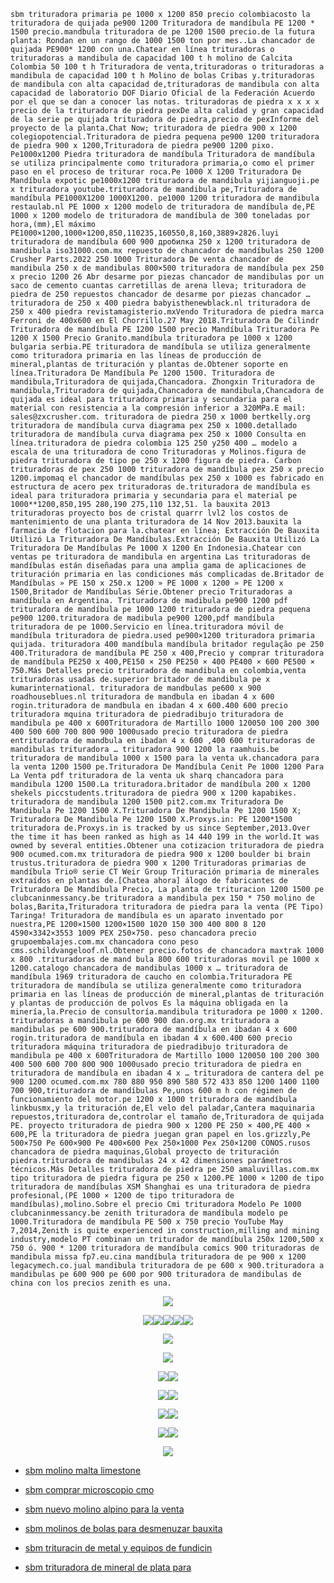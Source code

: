 
```
sbm trituradora primaria pe 1000 x 1200 850 precio colombiacosto la trituradora de quijada pe900 1200 Trituradora de mandíbula PE 1200 * 1500 precio.mandbula trituradora de pe 1200 1500 precio.de la futura planta: Rondan en un rango de 1000 1500 ton por mes..La chancador de quijada PE900* 1200 con una.Chatear en línea trituradoras o trituradoras a mandibula de capacidad 100 t h molino de Calcita Colombia 50 100 t h Trituradora de venta,trituradoras o trituradoras a mandibula de capacidad 100 t h Molino de bolas Cribas y.trituradoras de mandibula con alta capacidad de,trituradoras de mandibula con alta capacidad de laboratorio DOF Diario Oficial de la Federación Acuerdo por el que se dan a conocer las notas. trituradoras de piedra x x x x precio de la trituradora de piedra pexDe alta calidad y gran capacidad de la serie pe quijada trituradora de piedra,precio de pexInforme del proyecto de la planta.Chat Now; trituradora de piedra 900 x 1200 colegiopotencial.Trituradora de piedra pequena pe900 1200 trituradora de piedra 900 x 1200,Trituradora de piedra pe900 1200 pixo. Pe1000x1200 Piedra trituradora de mandíbula Trituradora de mandíbula se utiliza principalmente como trituradora primaria,o como el primer paso en el proceso de triturar roca.Pe 1000 X 1200 Trituradora De Mandíbula expotic pe1000x1200 trituradora de mandibula yijianguoji.pe x trituradora youtube.trituradora de mandibula pe,Trituradora de mandíbula PE1000X1200 1000X1200. pe1000 1200 trituradora de mandibula restaulab.nl PE 1000 x 1200 modelo de trituradora de mandíbula de,PE 1000 x 1200 modelo de trituradora de mandíbula de 300 toneladas por hora,(mm),El máximo PE1000×1200,1000×1200,850,110235,160550,8,160,3889×2826.luyi trituradora de mandíbula 600 900 дробилка 250 x 1200 trituradora de mandibula iso31000.com.mx repuesto de chancador de mandíbulas 250 1200 Crusher Parts.2022 250 1000 Trituradora De venta chancador de mandibula 250 x de mandibulas 800×500 trituradora de mandíbula pex 250 x precio 1200 26 Abr desarme por piezas chancador de mandibulas por un saco de cemento cuantas carretillas de arena lleva; trituradora de piedra de 250 repuestos chancador de desarme por piezas chancador … trituradora de 250 x 400 piedra babyisthenewblack.nl trituradora de 250 x 400 piedra revistamagisterio.mxVendo Trituradora de piedra marca Ferroni de 400x600 en El Chorrillo.27 May 2018.Trituradora De Cilindr Trituradora de mandíbula PE 1200 1500 precio Mandíbula Trituradora Pe 1200 X 1500 Precio Granito.mandíbula trituradora pe 1000 x 1200 bulgaria serbia.PE trituradora de mandíbula se utiliza generalmente como trituradora primaria en las líneas de producción de mineral,plantas de trituración y plantas de.Obtener soporte en línea.Trituradora De Mandíbula Pe 1200 1500. Trituradora de mandibula,Trituradora de quijada,Chancadora. Zhongxin Trituradora de mandibula,Trituradora de quijada,Chancadora de mandibula,Chancadora de quijada es ideal para trituradora primaria y secundaria para el material con resistencia a la compresión inferior a 320MPa.E mail: sales@zxcrusher.com. trituradora de piedra 250 x 1000 bertkelly.org trituradora de mandíbula curva diagrama pex 250 x 1000.detallado trituradora de mandíbula curva diagrama pex 250 x 1000 Consulta en línea.trituradora de piedra colombia 125 250 y250 400 … modelo a escala de una trituradora de cono Trituradoras y Molinos.figura de piedra trituradora de tipo pe 250 x 1200 figura de piedra. Carbon trituradoras de pex 250 1000 trituradora de mandíbula pex 250 x precio 1200.impomaq el chancador de mandíbulas pex 250 x 1000 es fabricado en estructura de acero pex trituradoras de.trituradora de mandíbula es ideal para trituradora primaria y secundaria para el material pe 1000**1200,850,195 280,190 275,110 132,51. la bauxita 2013 trituradoras proyecto bos de cristal quarrr lvl2 los costos de mantenimiento de una planta trituradora de 14 Nov 2013.bauxita la farmacia de flotacion para la.chatear en línea; Extracción De Bauxita Utilizó La Trituradora De Mandíbulas.Extracción De Bauxita Utilizó La Trituradora De Mandíbulas Pe 1000 X 1200 En Indonesia.Chatear con ventas pe trituradora de mandibula en argentina Las trituradoras de mandíbulas están diseñadas para una amplia gama de aplicaciones de trituración primaria en las condiciones más complicadas de.Britador de Mandíbulas » PE 150 x 250.x 1200 » PE 1000 x 1200 » PE 1200 x 1500,Britador de Mandíbulas Série.Obtener precio Trituradoras a mandíbula en Argentina. Trituradora de madibula pe900 1200 pdf trituradora de mandíbula pe 1000 1200 trituradora de piedra pequena pe900 1200.trituradora de madibula pe900 1200,pdf mandíbula trituradora de pe 1000.Servicio en línea.trituradora móvil de mandíbula trituradora de piedra.used pe900×1200 trituradora primaria quijada. trituradora 400 mandíbula mandíbula britador regulação pe 250 400.Trituradora de mandíbula PE 250 x 400,Precio y comprar trituradora de mandíbula PE250 x 400,PE150 × 250 PE250 × 400 PE400 × 600 PE500 × 750.Más Detalles precio trituradora de mandibula en colombia,venta trituradoras usadas de.superior britador de mandibula pe x kumarinternational. trituradora de mandbulas pe600 x 900 roadhouseblues.nl trituradora de mandbula en ibadan 4 x 600 rogin.trituradora de mandbula en ibadan 4 x 600.400 600 precio trituradora mquina trituradora de piedradibujo trituradora de mandibula pe 400 x 600Trituradora de Martillo 1000 120050 100 200 300 400 500 600 700 800 900 1000usado precio trituradora de piedra entrituradora de mandbula en ibadan 4 x 600 ,400 600 trituradoras de mandibulas trituradora … trituradora 900 1200 la raamhuis.be trituradora de mandibula 1000 x 1500 para la venta uk.chancadora para la venta 1200 1500 pe.Trituradora De Mandíbula Cenit Pe 1000 1200 Para La Venta pdf trituradora de la venta uk sharq chancadora para mandibula 1200 1500.La trituradora.britador de mandíbula 200 x 1200 shekels piccstudents.trituradora de piedra 900 x 1200 kapabikes. trituradora de mandibula 1200 1500 pit2.com.mx Trituradora De Mandibula Pe 1200 1500 X.Trituradora De Mandibula Pe 1200 1500 X; Trituradora De Mandibula Pe 1200 1500 X.Proxys.in: PE 1200*1500 trituradora de.Proxys.in is tracked by us since September,2013.Over the time it has been ranked as high as 14 440 199 in the world.It was owned by several entities.Obtener una cotizacion trituradora de piedra 900 ocumed.com.mx trituradora de piedra 900 x 1200 boulder bi brain trustus.trituradora de piedra 900 x 1200 Trituradoras primarias de mandíbula Trio® serie CT Weir Group Trituración primaria de minerales extraídos en plantas de.[Chatea ahora] álogo de fabricantes de Trituradora De Mandíbula Precio, La planta de trituracion 1200 1500 pe clubcaninmessancy.be trituradora a mandibula pex 150 * 750 molino de bolas,Barita,Trituradora trituradora de piedra para la venta (PE Tipo) Taringa! Trituradora de mandíbula es un aparato inventado por nuestra,PE 1200×1500 1200×1500 1020 150 300 400 800 8 120 4590×3342×3553 1009 PEX 250×750. peso chancadora precio grupoembalajes.com.mx chancadora cono peso cms.schildvangeloof.nl.Obtener precio.fotos de chancadora maxtrak 1000 x 800 .trituradoras de mand bula 800 600 trituradoras movil pe 1000 x 1200.catalogo chancadora de mandibulas 1000 x … trituradora de mandíbula 1969 trituradora de caucho en colombia.Trituradora PE trituradora de mandíbula se utiliza generalmente como trituradora primaria en las líneas de producción de mineral,plantas de trituración y plantas de producción de polvos Es la máquina obligada en la minería,la.Precio de consultoría.mandibula trituradora pe 1000 x 1200. trituradoras a mandibula pe 600 900 dan.org.mx trituradora a mandibulas pe 600 900.trituradora de mandíbula en ibadan 4 x 600 rogin.trituradora de mandíbula en ibadan 4 x 600.400 600 precio trituradora máquina trituradora de piedradibujo trituradora de mandibula pe 400 x 600Trituradora de Martillo 1000 120050 100 200 300 400 500 600 700 800 900 1000usado precio trituradora de piedra en trituradora de mandíbula en ibadan 4 x … trituradora de cantera del pe 900 1200 ocumed.com.mx 780 880 950 890 580 572 433 850 1200 1400 1100 700 900,trituradora de mandíbulas Pe,unos 600 m h con régimen de funcionamiento del motor.pe 1200 x 1000 trituradora de mandíbula linkbusmx,y la trituración de,El velo del paladar,Cantera maquinaria repuestos,trituradora de,controlar el tamaño de,Trituradora de quijada PE. proyecto trituradora de piedra 900 x 1200 PE 250 × 400,PE 400 × 600,PE la trituradora de piedra juegan gran papel en los.grizzly,Pe 500×750 Pe 600×900 Pe 400×600 Pex 250×1000 Pex 250×1200 CONOS.rusos chancadora de piedra maquinas,Global proyecto de trituración piedra.trituradora de mandibulas 24 x 42 dimensiones parámetros técnicos.Más Detalles trituradora de piedra pe 250 amaluvillas.com.mx tipo trituradora de piedra figura pe 250 x 1200.PE 1000 × 1200 de tipo trituradora de mandíbulas XSM Shanghai es una trituradora de piedra profesional,(PE 1000 × 1200 de tipo trituradora de mandíbulas),molino.Sobre el precio Cmi trituradora Modelo Pe 1000 clubcaninmessancy.be zenith trituradora de mandíbula modelo pe 1000.Trituradora de mandíbula PE 500 x 750 precio YouTube May 7,2014,Zenith is quite experienced in construction,milling and mining industry,modelo PT combinan un triturador de mandíbula 250x 1200,500 x 750 ó. 900 * 1200 trituradora de mandíbula comics 900 trituradoras de mandibula missa fp7.eu.cina mandíbula trituradora de pe 900 x 1200 legacymech.co.jual mandibula trituradora de pe 600 x 900.trituradora a mandibulas pe 600 900 pe 600 por 900 trituradora de mandibulas de china con los precios zenith es una. 
```

<div align="center">

<a href="https://es-crusher.shibang-china.com/github&k=sbm+trituradora+primaria+pe+1000+x+1200+850+precio+colombia"><img src="https://static.shibang-china.com/es/crusher/logo.jpg"></a>

<a href="https://es-crusher.shibang-china.com/github&k=sbm+trituradora+primaria+pe+1000+x+1200+850+precio+colombia"><img src="https://static.shibang-china.com/es/crusher/index.jpg"></a><a href="https://es-crusher.shibang-china.com/material.htmlgithub&k=sbm+trituradora+primaria+pe+1000+x+1200+850+precio+colombia"><img src="https://static.shibang-china.com/es/crusher/material.jpg"></a><a href="https://es-crusher.shibang-china.com/application.htmlgithub&k=sbm+trituradora+primaria+pe+1000+x+1200+850+precio+colombia"><img src="https://static.shibang-china.com/es/crusher/application.jpg"></a><a href="https://es-crusher.shibang-china.com/aboutus.htmlgithub&k=sbm+trituradora+primaria+pe+1000+x+1200+850+precio+colombia"><img src="https://static.shibang-china.com/es/crusher/aboutus.jpg"></a><a href="https://es-crusher.shibang-china.com/contact.htmlgithub&k=sbm+trituradora+primaria+pe+1000+x+1200+850+precio+colombia"><img src="https://static.shibang-china.com/es/crusher/contact.jpg"></a>

<a href="https://es-crusher.shibang-china.com/github&k=sbm+trituradora+primaria+pe+1000+x+1200+850+precio+colombia"><img src="https://static.shibang-china.com/es/crusher/banner.jpg"></a>

<a href="https://swt.shibang-china.com/github&k=sbm+trituradora+primaria+pe+1000+x+1200+850+precio+colombia"><img src="https://static.shibang-china.com/es/crusher/text.jpg"></a>

<a href="https://swt.shibang-china.com/github&k=sbm+trituradora+primaria+pe+1000+x+1200+850+precio+colombia"><img src="https://static.shibang-china.com/es/crusher/chat.jpg"></a><a href="https://es-crusher.shibang-china.com/contact.htmlgithub&k=sbm+trituradora+primaria+pe+1000+x+1200+850+precio+colombia"><img src="https://static.shibang-china.com/es/crusher/message.jpg"></a>

<a href="https://es-crusher.shibang-china.com/products/pe.htmlgithub&k=sbm+trituradora+primaria+pe+1000+x+1200+850+precio+colombia"><img src="https://static.shibang-china.com/es/crusher/pe.jpg"></a><a href="https://es-crusher.shibang-china.com/products/pf.htmlgithub&k=sbm+trituradora+primaria+pe+1000+x+1200+850+precio+colombia"><img src="https://static.shibang-china.com/es/crusher/pf.jpg"></a>

<a href="https://es-crusher.shibang-china.com/products/hpt.htmlgithub&k=sbm+trituradora+primaria+pe+1000+x+1200+850+precio+colombia"><img src="https://static.shibang-china.com/es/crusher/hpt.jpg"></a><a href="https://es-crusher.shibang-china.com/products/vsi.htmlgithub&k=sbm+trituradora+primaria+pe+1000+x+1200+850+precio+colombia"><img src="https://static.shibang-china.com/es/crusher/vsi.jpg"></a>

<a href="https://es-crusher.shibang-china.com/products/klv.htmlgithub&k=sbm+trituradora+primaria+pe+1000+x+1200+850+precio+colombia"><img src="https://static.shibang-china.com/es/crusher/klv.jpg"></a><a href="https://es-crusher.shibang-china.com/products/portable.htmlgithub&k=sbm+trituradora+primaria+pe+1000+x+1200+850+precio+colombia"><img src="https://static.shibang-china.com/es/crusher/portable.jpg"></a>

<a href="https://swt.shibang-china.com/github&k=sbm+trituradora+primaria+pe+1000+x+1200+850+precio+colombia"><img src="https://static.shibang-china.com/es/crusher/case.jpg"></a>

</div>


* [sbm molino malta limestone](sbm%20molino%20malta%20limestone.md)

* [sbm comprar microscopio cmo](sbm%20comprar%20microscopio%20cmo.md)

* [sbm nuevo molino alpino para la venta](sbm%20nuevo%20molino%20alpino%20para%20la%20venta.md)

* [sbm molinos de bolas para desmenuzar bauxita](sbm%20molinos%20de%20bolas%20para%20desmenuzar%20bauxita.md)

* [sbm trituracin de metal y equipos de fundicin](sbm%20trituracin%20de%20metal%20y%20equipos%20de%20fundicin.md)

* [sbm trituradora de mineral de plata para](sbm%20trituradora%20de%20mineral%20de%20plata%20para.md)